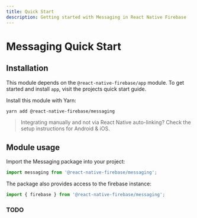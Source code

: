 ```yaml
---
title: Quick Start
description: Getting started with Messaging in React Native Firebase
---
```


# Messaging Quick Start

## Installation

This module depends on the `@react-native-firebase/app` module. To get started and install `app`,
visit the projects <Anchor version={false} group={false} href="/quick-start">quick start</Anchor> guide. 

Install this module with Yarn:

```bash
yarn add @react-native-firebase/messaging
```

> Integrating manually and not via React Native auto-linking? Check the setup instructions for <Anchor version group href="/android">Android</Anchor> & <Anchor version group href="/ios">iOS</Anchor>.

## Module usage

Import the Messaging package into your project:

```js
import messaging from '@react-native-firebase/messaging';
```

The package also provides access to the firebase instance:

```js
import { firebase } from '@react-native-firebase/messaging';
```

### TODO
